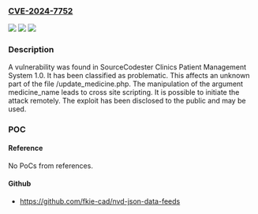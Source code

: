 ### [CVE-2024-7752](https://cve.mitre.org/cgi-bin/cvename.cgi?name=CVE-2024-7752)
![](https://img.shields.io/static/v1?label=Product&message=Clinics%20Patient%20Management%20System&color=blue)
![](https://img.shields.io/static/v1?label=Version&message=%3D%201.0%20&color=brighgreen)
![](https://img.shields.io/static/v1?label=Vulnerability&message=CWE-79%20Cross%20Site%20Scripting&color=brighgreen)

### Description

A vulnerability was found in SourceCodester Clinics Patient Management System 1.0. It has been classified as problematic. This affects an unknown part of the file /update_medicine.php. The manipulation of the argument medicine_name leads to cross site scripting. It is possible to initiate the attack remotely. The exploit has been disclosed to the public and may be used.

### POC

#### Reference
No PoCs from references.

#### Github
- https://github.com/fkie-cad/nvd-json-data-feeds

